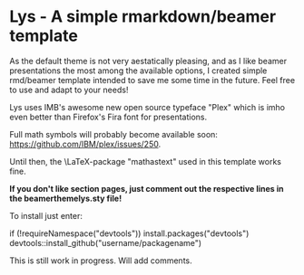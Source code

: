 # Lys - A simple rmarkdown/beamer template 


As the default theme is not very aestatically pleasing, and as I like beamer presentations the most among the available options, I created simple rmd/beamer template intended to save me some time in the future. Feel free to use and adapt to your needs!

Lys uses IMB's awesome new open source typeface "Plex" which is imho even better than Firefox's Fira font for presentations. 

Full math symbols will probably become available soon: https://github.com/IBM/plex/issues/250. 

Until then, the \LaTeX-package "mathastext" used in this template works fine.

**If you don't like section pages, just comment out the respective lines in the beamerthemelys.sty file!**

To install just enter:

if (!requireNamespace("devtools")) install.packages("devtools")
devtools::install_github("username/packagename")

This is still work in progress. Will add comments.
